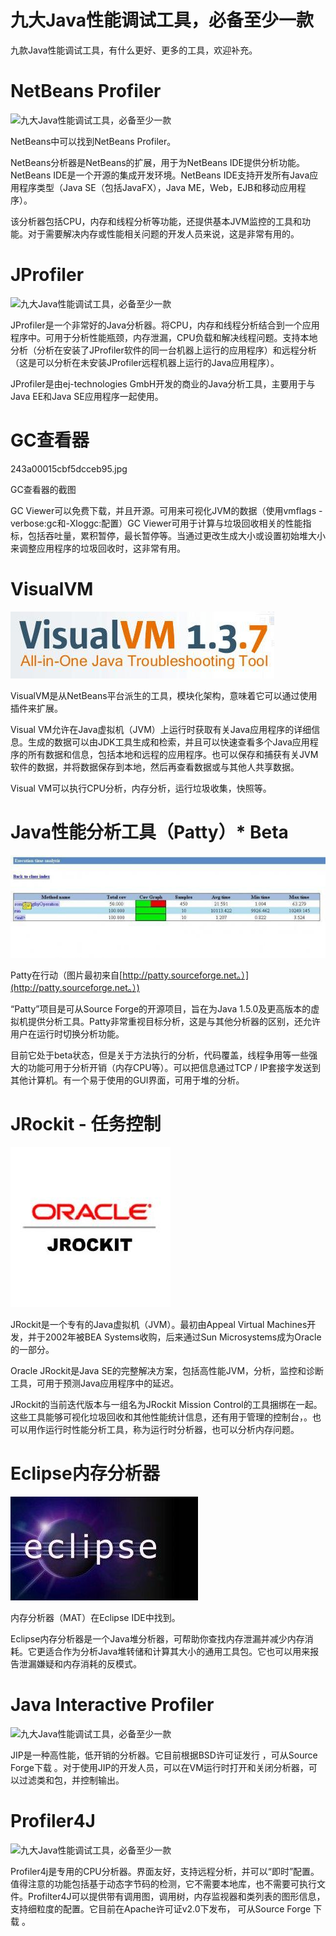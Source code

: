 # 九大Java性能调试工具，必备至少一款

九款Java性能调试工具，有什么更好、更多的工具，欢迎补充。

# NetBeans Profiler

![](http://p3.pstatp.com/large/24360005929ba37b6418 "九大Java性能调试工具，必备至少一款")

NetBeans中可以找到NetBeans Profiler。

NetBeans分析器是NetBeans的扩展，用于为NetBeans IDE提供分析功能。NetBeans IDE是一个开源的集成开发环境。NetBeans IDE支持开发所有Java应用程序类型（Java SE（包括JavaFX），Java ME，Web，EJB和移动应用程序）。

该分析器包括CPU，内存和线程分析等功能，还提供基本JVM监控的工具和功能。对于需要解决内存或性能相关问题的开发人员来说，这是非常有用的。

# JProfiler

![](http://p3.pstatp.com/large/243500059576d6cad11d "九大Java性能调试工具，必备至少一款")

JProfiler是一个非常好的Java分析器。将CPU，内存和线程分析结合到一个应用程序中。可用于分析性能瓶颈，内存泄漏，CPU负载和解决线程问题。支持本地分析（分析在安装了JProfiler软件的同一台机器上运行的应用程序）和远程分析（这是可以分析在未安装JProfiler远程机器上运行的Java应用程序）。

JProfiler是由ej-technologies GmbH开发的商业的Java分析工具，主要用于与Java EE和Java SE应用程序一起使用。

# GC查看器

243a00015cbf5dcceb95.jpg

GC查看器的截图

GC Viewer可以免费下载，并且开源。可用来可视化JVM的数据（使用vmflags -verbose:gc和-Xloggc:配置）GC Viewer可用于计算与垃圾回收相关的性能指标，包括吞吐量，累积暂停，最长暂停等。当通过更改生成大小或设置初始堆大小来调整应用程序的垃圾回收时，这非常有用。

# VisualVM

![](/static/image/24390002259b562d3346.jpg)

VisualVM是从NetBeans平台派生的工具，模块化架构，意味着它可以通过使用插件来扩展。

Visual VM允许在Java虚拟机（JVM）上运行时获取有关Java应用程序的详细信息。生成的数据可以由JDK工具生成和检索，并且可以快速查看多个Java应用程序的所有数据和信息，包括本地和远程的应用程序。也可以保存和捕获有关JVM软件的数据，并将数据保存到本地，然后再查看数据或与其他人共享数据。

Visual VM可以执行CPU分析，内存分析，运行垃圾收集，快照等。

# Java性能分析工具（Patty）\* Beta

![](/static/image/24360005929aa8ddf13b.jpg)

Patty在行动（图片最初来自[http://patty.sourceforge.net。）](http://patty.sourceforge.net。）)

“Patty”项目是可从Source Forge的开源项目，旨在为Java 1.5.0及更高版本的虚拟机提供分析工具。Patty非常重视目标分析，这是与其他分析器的区别，还允许用户在运行时切换分析功能。

目前它处于beta状态，但是关于方法执行的分析，代码覆盖，线程争用等一些强大的功能可用于分析开销（内存CPU等）。可以把信息通过TCP / IP套接字发送到其他计算机。有一个易于使用的GUI界面，可用于堆的分析。

# JRockit - 任务控制

![](/static/image/24390002259a66cfd1d6.jpg)

JRockit是一个专有的Java虚拟机（JVM）。最初由Appeal Virtual Machines开发，并于2002年被BEA Systems收购，后来通过Sun Microsystems成为Oracle的一部分。

Oracle JRockit是Java SE的完整解决方案，包括高性能JVM，分析，监控和诊断工具，可用于预测Java应用程序中的延迟。

JRockit的当前迭代版本与一组名为JRockit Mission Control的工具捆绑在一起。这些工具能够可视化垃圾回收和其他性能统计信息，还有用于管理的控制台，。也可以用作运行时性能分析工具，称为运行时分析器，也可以分析内存问题。

# Eclipse内存分析器

![](/static/image/24360005929e7ae87d80.jpg)

内存分析器（MAT）在Eclipse IDE中找到。

Eclipse内存分析器是一个Java堆分析器，可帮助你查找内存泄漏并减少内存消耗。它更适合作为分析Java堆转储和计算其大小的通用工具包。它也可以用来报告泄漏嫌疑和内存消耗的反模式。

# Java Interactive Profiler

![](http://p3.pstatp.com/large/24360005929d3b85677e "九大Java性能调试工具，必备至少一款")

JIP是一种高性能，低开销的分析器。它目前根据BSD许可证发行 ，可从Source Forge下载 。对于使用JIP的开发人员，可以在VM运行时打开和关闭分析器，可以过滤类和包，并控制输出。

# Profiler4J

![](http://p3.pstatp.com/large/24390002259ce97a3e90 "九大Java性能调试工具，必备至少一款")

Profiler4j是专用的CPU分析器。界面友好，支持远程分析，并可以“即时”配置。值得注意的功能包括基于动态字节码的检测，它不需要本地库，也不需要可执行文件。Profilter4J可以提供带有调用图，调用树，内存监视器和类列表的图形信息，支持细粒度的配置。它目前在Apache许可证v2.0下发布， 可从Source Forge 下载 。

